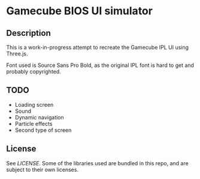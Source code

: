 # Gamecube BIOS UI simulator
## Description
This is a work-in-progress attempt to recreate the Gamecube IPL UI using Three.js.

Font used is Source Sans Pro Bold, as the original IPL font is hard to get and probably copyrighted.

## TODO
 - Loading screen
 - Sound
 - Dynamic navigation
 - Particle effects
 - Second type of screen

 ## License
 See $LICENSE$.
 Some of the libraries used are bundled in this repo, and are subject to their own licenses.
 